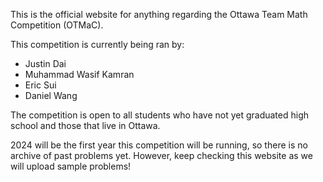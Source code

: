 This is the official website for anything regarding the Ottawa Team Math Competition (OTMaC). 

This competition is currently being ran by: 

- Justin Dai 
- Muhammad Wasif Kamran
- Eric Sui 
- Daniel Wang

The competition is open to all students who have not yet graduated high school and those that live in Ottawa. 

2024 will be the first year this competition will be running, so there is no archive of past problems yet. However, keep checking this website as we will upload sample problems! 

